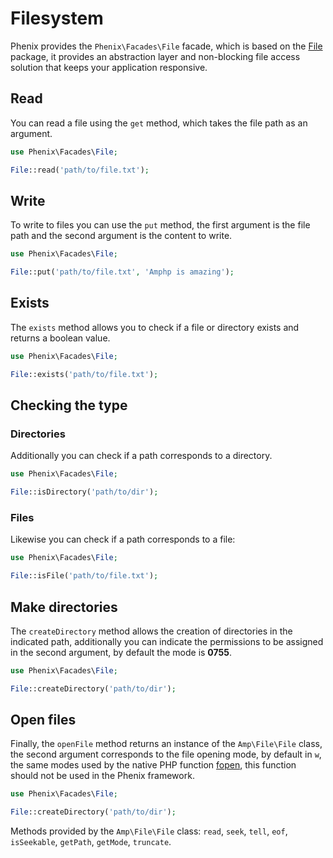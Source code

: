 # Filesystem

Phenix provides the `Phenix\Facades\File` facade, which is based on the [File](https://amphp.org/file) package, it provides an abstraction layer and non-blocking file access solution that keeps your application responsive.

## Read

You can read a file using the `get` method, which takes the file path as an argument.

```php
use Phenix\Facades\File;

File::read('path/to/file.txt');
```

## Write

To write to files you can use the `put` method, the first argument is the file path and the second argument is the content to write.

```php
use Phenix\Facades\File;

File::put('path/to/file.txt', 'Amphp is amazing');
```

## Exists

The `exists` method allows you to check if a file or directory exists and returns a boolean value.

```php
use Phenix\Facades\File;

File::exists('path/to/file.txt');
```

## Checking the type

### Directories

Additionally you can check if a path corresponds to a directory.

```php
use Phenix\Facades\File;

File::isDirectory('path/to/dir');
```

### Files

Likewise you can check if a path corresponds to a file:

```php
use Phenix\Facades\File;

File::isFile('path/to/file.txt');
```

## Make directories

The `createDirectory` method allows the creation of directories in the indicated path, additionally you can indicate the permissions to be assigned in the second argument, by default the mode is **0755**.

```php
use Phenix\Facades\File;

File::createDirectory('path/to/dir');
```

## Open files

Finally, the `openFile` method returns an instance of the `Amp\File\File` class, the second argument corresponds to the file opening mode, by default in `w`, the same modes used by the native PHP function [fopen](https://www.php.net/manual/es/function.fopen.php), this function should not be used in the Phenix framework.

```php
use Phenix\Facades\File;

File::createDirectory('path/to/dir');
```

Methods provided by the `Amp\File\File` class: `read`, `seek`, `tell`, `eof`, `isSeekable`, `getPath`, `getMode`, `truncate`.